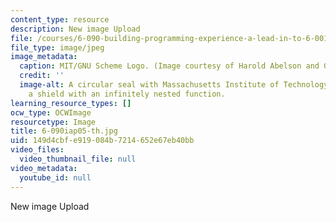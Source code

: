 ```yaml
---
content_type: resource
description: New image Upload
file: /courses/6-090-building-programming-experience-a-lead-in-to-6-001-january-iap-2005/149d4cbfe919084b7214652e67eb40bb_6-090iap05-th.jpg
file_type: image/jpeg
image_metadata:
  caption: MIT/GNU Scheme Logo. (Image courtesy of Harold Abelson and Gerald Sussman.)
  credit: ''
  image-alt: A circular seal with Massachusetts Institute of Technology wrapping around
    a shield with an infinitely nested function.
learning_resource_types: []
ocw_type: OCWImage
resourcetype: Image
title: 6-090iap05-th.jpg
uid: 149d4cbf-e919-084b-7214-652e67eb40bb
video_files:
  video_thumbnail_file: null
video_metadata:
  youtube_id: null
---
```

New image Upload

